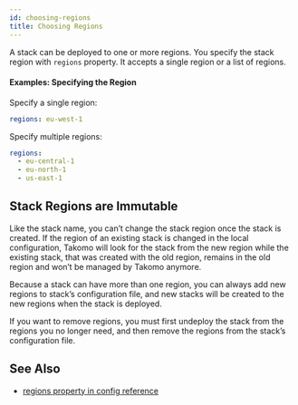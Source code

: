 ```yaml
---
id: choosing-regions
title: Choosing Regions
---
```


A stack can be deployed to one or more regions. You specify the stack region with `regions` property. It accepts a single region or a list of regions.

#### Examples: Specifying the Region

Specify a single region:

```yaml
regions: eu-west-1
```

Specify multiple regions:

```yaml
regions:
  - eu-central-1
  - eu-north-1
  - us-east-1
```

## Stack Regions are Immutable

Like the stack name, you can’t change the stack region once the stack is created. If the region of an existing stack is changed in the local configuration, Takomo will look for the stack from the new region while the existing stack, that was created with the old region, remains in the old region and won’t be managed by Takomo anymore.

Because a stack can have more than one region, you can always add new regions to stack’s configuration file, and new stacks will be created to the new regions when the stack is deployed.

If you want to remove regions, you must first undeploy the stack from the regions you no longer need, and then remove the regions from the stack’s configuration file.

## See Also

- [regions property in config reference](docs/config-reference/stacks#regions)